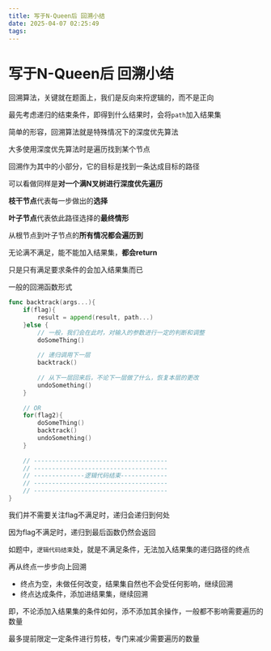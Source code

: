 ```yaml
---
title: 写于N-Queen后 回溯小结
date: 2025-04-07 02:25:49
tags:
---
```


# 写于N-Queen后 回溯小结

回溯算法，关键就在题面上，我们是反向来捋逻辑的，而不是正向

最先考虑递归的结束条件，即得到什么结果时，会将`path`加入结果集



简单的形容，回溯算法就是特殊情况下的深度优先算法

大多使用深度优先算法时是遍历找到某个节点

回溯作为其中的小部分，它的目标是找到一条达成目标的路径

可以看做同样是**对一个满N叉树进行深度优先遍历**

**枝干节点**代表每一步做出的**选择**

**叶子节点**代表依此路径选择的**最终情形**

从根节点到叶子节点的**所有情况都会遍历到**

无论满不满足，能不能加入结果集，**都会return**

只是只有满足要求条件的会加入结果集而已





一般的回溯函数形式

```go
func backtrack(args...){
    if(flag){
        result = append(result, path...)
    }else {
        // 一般，我们会在此时，对输入的参数进行一定的判断和调整
        doSomeThing()
        
        // 递归调用下一层
        backtrack()
        
        // 从下一层回来后，不论下一层做了什么，恢复本层的更改
        undoSomething()
    }
    
    // OR
    for(flag2){
        doSomeThing()
        backtrack()
        undoSomething()
    }
    
    // -------------------------------------
    // -------------------------------------
    // --------------逻辑代码结束-------------
    // -------------------------------------
    // -------------------------------------
}
```



我们并不需要关注flag不满足时，递归会递归到何处

因为flag不满足时，递归到最后函数仍然会返回

如题中，`逻辑代码结束`处，就是不满足条件，无法加入结果集的递归路径的终点

再从终点一步步向上回溯

- 终点为空，未做任何改变，结果集自然也不会受任何影响，继续回溯
- 终点达成条件，添加进结果集，继续回溯

即，不论添加入结果集的条件如何，添不添加其余操作，一般都不影响需要遍历的数量

最多提前限定一定条件进行剪枝，专门来减少需要遍历的数量

